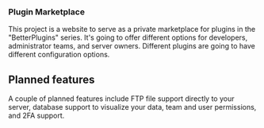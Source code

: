 ### Plugin Marketplace

This project is a website to serve as a private marketplace for plugins in the "BetterPlugins" series.
It's going to offer different options for developers, administrator teams, and server owners. Different plugins are going to have different configuration options.

## Planned features

A couple of planned features include FTP file support directly to your server, database support to visualize your data, team and user permissions, and 2FA support.
